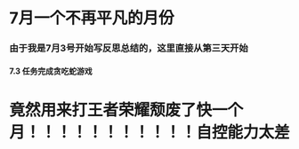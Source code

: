 # 7月一个不再平凡的月份

### 由于我是7月3号开始写反思总结的，这里直接从第三天开始

#### 7.3 任务完成贪吃蛇游戏

# 竟然用来打王者荣耀颓废了快一个月！！！！！！！！！！！自控能力太差
